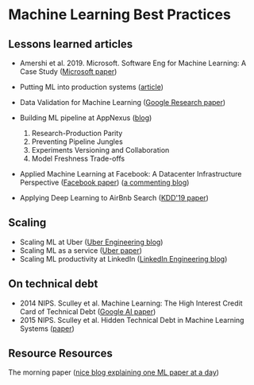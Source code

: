 # Machine Learning Best Practices

## Lessons learned articles
* Amershi et al. 2019. Microsoft. Software Eng for Machine Learning: A Case Study ([Microsoft paper](https://www.microsoft.com/en-us/research/uploads/prod/2019/03/amershi-icse-2019_Software_Engineering_for_Machine_Learning.pdf))
* Putting ML into production systems ([article](https://queue.acm.org/detail.cfm?id=3365847))
* Data Validation for Machine Learning ([Google Research paper](https://www.sysml.cc/doc/2019/167.pdf))
* Building ML pipeline at AppNexus ([blog](https://techblog.appnexus.com/lessons-learned-from-building-scalable-machine-learning-pipelines-822acb3412ad))
  1. Research-Production Parity
  2. Preventing Pipeline Jungles
  3. Experiments Versioning and Collaboration
  4. Model Freshness Trade-offs
  
* Applied Machine Learning at Facebook: A Datacenter Infrastructure Perspective ([Facebook paper](https://research.fb.com/publications/applied-machine-learning-at-facebook-a-datacenter-infrastructure-perspective/)) ([a commenting blog](https://blog.acolyer.org/2018/12/17/applied-machine-learning-at-facebook-a-datacenter-infrastructure-perspective/))
* Applying Deep Learning to AirBnb Search ([KDD'19 paper](https://arxiv.org/abs/1810.09591))
  
## Scaling
* Scaling ML at Uber ([Uber Engineering blog](https://eng.uber.com/scaling-michelangelo/))
* Scaling ML as a service ([Uber paper](http://proceedings.mlr.press/v67/li17a/li17a.pdf))
* Scaling ML productivity at LinkedIn ([LinkedIn Engineering blog](https://engineering.linkedin.com/blog/2019/01/scaling-machine-learning-productivity-at-linkedin))

## On technical debt
* 2014 NIPS. Sculley et al. Machine Learning: The High Interest Credit Card of Technical Debt ([Google AI paper](https://ai.google/research/pubs/pub43146))
* 2015 NIPS. Sculley et al. Hidden Technical Debt in Machine Learning Systems ([paper](https://papers.nips.cc/paper/5656-hidden-technical-debt-in-machine-learning-systems.pdf))

## Resource Resources
The morning paper ([nice blog explaining one ML paper at a day](https://blog.acolyer.org/))






